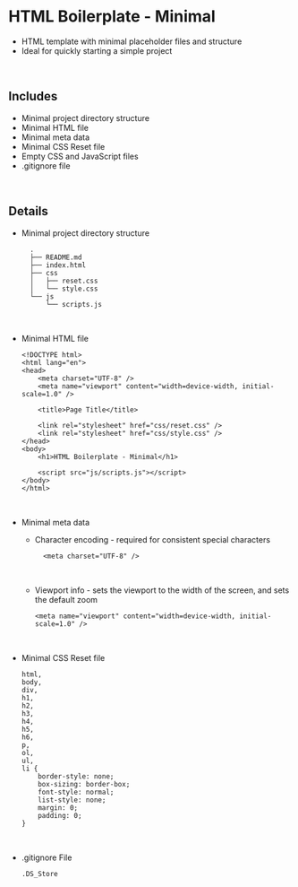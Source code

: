 # HTML Boilerplate - Minimal

-   HTML template with minimal placeholder files and structure
-   Ideal for quickly starting a simple project

<br>

## Includes

-   Minimal project directory structure
-   Minimal HTML file
-   Minimal meta data
-   Minimal CSS Reset file
-   Empty CSS and JavaScript files
-   .gitignore file

<br>

## Details

-   Minimal project directory structure

          .
          ├── README.md
          ├── index.html
          ├── css
          │   ├── reset.css
          │   └── style.css
          └── js
              └── scripts.js

<br>

-   Minimal HTML file

        <!DOCTYPE html>
        <html lang="en">
        <head>
            <meta charset="UTF-8" />
            <meta name="viewport" content="width=device-width, initial-scale=1.0" />

            <title>Page Title</title>

            <link rel="stylesheet" href="css/reset.css" />
            <link rel="stylesheet" href="css/style.css" />
        </head>
        <body>
            <h1>HTML Boilerplate - Minimal</h1>

            <script src="js/scripts.js"></script>
        </body>
        </html>

<br>

-   Minimal meta data

    -   Character encoding - required for consistent special characters

              <meta charset="UTF-8" />

    <br>

    -   Viewport info - sets the viewport to the width of the screen, and sets the default zoom

            <meta name="viewport" content="width=device-width, initial-scale=1.0" />

<br>

-   Minimal CSS Reset file

        html,
        body,
        div,
        h1,
        h2,
        h3,
        h4,
        h5,
        h6,
        p,
        ol,
        ul,
        li {
            border-style: none;
            box-sizing: border-box;
            font-style: normal;
            list-style: none;
            margin: 0;
            padding: 0;
        }

<br>

-   .gitignore File

        .DS_Store
